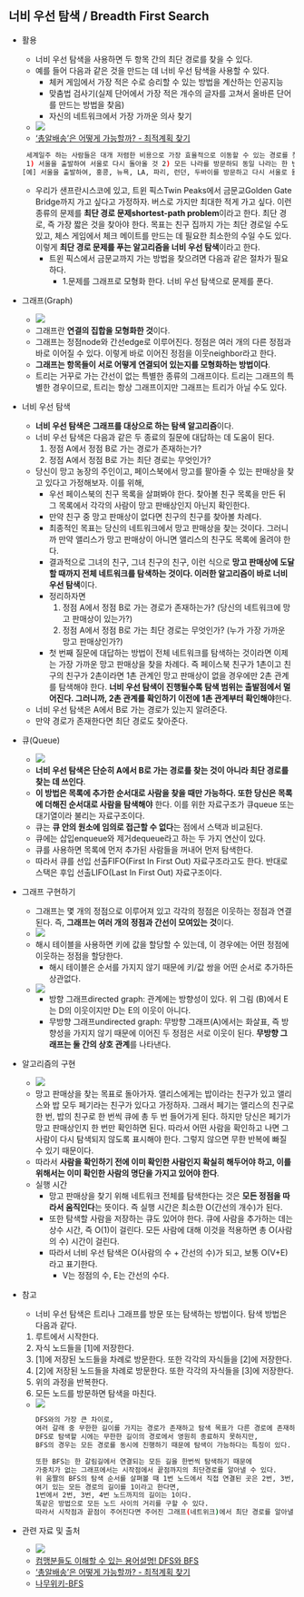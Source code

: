 ## 너비 우선 탐색 / Breadth First Search
 
 - 활용
    - 너비 우선 탐색을 사용하면 두 항목 간의 최단 경로를 찾을 수 있다. 
    - 예를 들어 다음과 같은 것을 만드는 데 너비 우선 탐색을 사용할 수 있다. 
      - 체커 게임에서 가장 적은 수로 승리할 수 있는 방법을 계산하는 인공지능
      - 맞춤법 검사기(실제 단어에서 가장 적은 개수의 글자를 고쳐서 올바른 단어를 만드는 방법을 찾음)
      - 자신의 네트워크에서 가장 가까운 의사 찾기
    - ![](http://monthly.chosun.com/upload/1705/1705_532_5.jpg)
    - [‘총알배송’은 어떻게 가능할까? - 최적계획 찾기](https://pub.chosun.com/client/news/viw.asp?cate=C03&nNewsNumb=20170524671&nidx=24672)
    ```sh
     세계일주 하는 사람들은 대개 저렴한 비용으로 가장 효율적으로 이동할 수 있는 경로를 찾아 여행 계획을 세운다. 이때 반드시 지켜야 하는 조건은 아래 두 가지이다.
     1) 서울을 출발하여 서울로 다시 돌아올 것 2) 모든 나라를 방문하되 동일 나라는 한 번만 방문할 것. 이번에도 역시 예를 들어 생각해 보자.
   [예] 서울을 출발하여, 홍콩, 뉴욕, LA, 파리, 런던, 두바이를 방문하고 다시 서울로 돌아오는 여행을 계획 중이다. 이용할 수 있는 항공 노선표를 고려했을 때 어떤 경로로 여행을 해야 가장 효율적일까?
     ```
    - 우리가 샌프란시스코에 있고, 트윈 픽스Twin Peaks에서 금문교Golden Gate Bridge까지 가고 싶다고 가정하자. 버스로 가지만 최대한 적게 가고 싶다. 이런 종류의 문제를 **최단 경로 문제shortest-path problem**이라고 한다. 최단 경로, 즉 가장 짧은 것을 찾아야 한다. 목표는 친구 집까지 가는 최단 경로일 수도 있고, 체스 게임에서 체크 메이트를 만드는 데 필요한 최소한의 수일 수도 있다. 이렇게 **최단 경로 문제를 푸는 알고리즘을 너비 우선 탐색**이라고 한다. 
      - 트윈 픽스에서 금문교까지 가는 방법을 찾으려면 다음과 같은 절차가 필요하다.
        - 1.문제를 그래프로 모형화 한다. 
        너비 우선 탐색으로 문제를 푼다. 
    
 - 그래프(Graph)
    - ![](http://mathworld.wolfram.com/images/eps-gif/GraphNodesEdges_1000.gif) 
    - 그래프란 **연결의 집합을 모형화한 것**이다.
    - 그래프는 정점node와 간선edge로 이루어진다. 정점은 여러 개의 다른 정점과 바로 이어질 수 있다. 이렇게 바로 이어진 정점을 이웃neighbor라고 한다. 
    - **그래프는 항목들이 서로 어떻게 연결되어 있는지를 모형화하는 방법이다**.
    - 트리는 거꾸로 가는 간선이 없는 특별한 종류의 그래프이다. 트리는 그래프의 특별한 경우이므로, 트리는 항상 그래프이지만 그래프는 트리가 아닐 수도 있다. 

 - 너비 우선 탐색
    - **너비 우선 탐색은 그래프를 대상으로 하는 탐색 알고리즘**이다. 
    - 너비 우선 탐색은 다음과 같은 두 종료의 질문에 대답하는 데 도움이 된다.
        1) 정점 A에서 정점 B로 가는 경로가 존재하는가?
        2) 정점 A에서 정점 B로 가는 최단 경로는 무엇인가?
    - 당신이 망고 농장의 주인이고, 페이스북에서 망고를 팔아줄 수 있는 판매상을 찾고 있다고 가정해보자. 이를 위해, 
        - 우선 페이스북의 친구 목록을 살펴봐야 한다. 찾아볼 친구 목록을 만든 뒤 그 목록에서 각각의 사람이 망고 판배상인지 아닌지 확인한다. 
        - 만약 친구 중 망고 판매상이 없다면 친구의 친구를 찾아볼 차례다. 
        - 최종적인 목표는 당신의 네트워크에서 망고 판매상을 찾는 것이다. 그러니까 만약 앨리스가 망고 판매상이 아니면 앨리스의 친구도 목록에 올려야 한다. 
        - 결과적으로 그녀의 친구, 그녀 친구의 친구, 이런 식으로 **망고 판매상에 도달할 때까지 전체 네트워크를 탐색하는 것이다. 이러한 알고리즘이 바로 너비 우선 탐색**이다. 
        - 정리하자면 
            1) 정점 A에서 정점 B로 가는 경로가 존재하는가? (당신의 네트워크에 망고 판매상이 있는가?)
            2) 정점 A에서 정점 B로 가는 최단 경로는 무엇인가? (누가 가장 가까운 망고 판매상인가?)
        - 첫 번째 질문에 대답하는 방법이 전체 네트워크를 탐색하는 것이라면 이제는 가장 가까운 망고 판매상을 찾을 차례다. 즉 페이스북 친구가 1촌이고 친구의 친구가 2촌이라면 1촌 관계인 망고 판매상이 없을 경우에만 2촌 관계를 탐색해야 한다. **너비 우선 탐색이 진행될수록 탐색 범위는 출발점에서 멀어진다. 그러니까, 2촌 관계를 확인하기 이전에 1촌 관계부터 확인해야**한다. 
    - 너비 우선 탐색은 A에서 B로 가는 경로가 있는지 알려준다.
    - 만약 경로가 존재한다면 최단 경로도 찾아준다. 
    
  - 큐(Queue)
    - ![](https://res.cloudinary.com/practicaldev/image/fetch/s--Is8YL7Ba--/c_imagga_scale,f_auto,fl_progressive,h_500,q_auto,w_1000/https://cl.ly/d84e17fec485/Image%25202018-09-13%2520at%252012.22.09%2520PM.png) 
    - **너비 우선 탐색은 단순히 A에서 B로 가는 경로를 찾는 것이 아니라 최단 경로를 찾는 데 쓰인다**. 
    - **이 방법은 목록에 추가한 순서대로 사람을 찾을 때만 가능하다. 또한 당신은 목록에 더해진 순서대로 사람을 탐색해야** 한다. 이를 위한 자료구조가 큐queue 또는 대기열이라 불리는 자료구조이다. 
    - 큐는 **큐 안의 원소에 임의로 접근할 수 없다**는 점에서 스택과 비교된다.
    - 큐에는 삽입enqueue와 제거dequeue라고 하는 두 가지 연산이 있다.
    - 큐를 사용하면 목록에 먼저 추가된 사람들을 꺼내어 먼저 탐색한다. 
    - 따라서 큐를 선입 선출FIFO(First In First Out) 자료구조라고도 한다. 반대로 스택은 후입 선출LIFO(Last In First Out) 자료구조이다. 

- 그래프 구현하기
    - 그래프는 몇 개의 정점으로 이루어져 있고 각각의 정점은 이웃하는 정점과 연결된다. 즉, **그래프는 여러 개의 정점과 간선이 모여있는 것**이다. 
    - ![](https://slideplayer.com/slide/8478459/26/images/10/The+Principle+Of+Distributed+Hash+Tables.jpg)
    - 해시 테이블을 사용하면 키에 값을 할당할 수 있는데, 이 경우에는 어떤 정점에 이웃하는 정점을 할당한다. 
        - 해시 테이블은 순서를 가지지 않기 때문에 키/값 쌍을 어떤 순서로 추가하든 상관없다. 
    - ![](http://www.ritambhara.in/wp-content/uploads/2017/06/Screen-Shot-2017-06-10-at-7.17.01-PM.png)
        - 방향 그래프directed graph: 관계에는 방향성이 있다. 위 그림 (B)에서 E는 D의 이웃이지만 D는 E의 이웃이 아니다. 
        - 무방향 그래프undirected graph: 무방향 그래프(A)에서는 화살표, 즉 방향성을 가지지 않기 때문에 이어진 두 정점은 서로 이웃이 된다. **무방향 그래프는 둘 간의 상호 관계**를 나타낸다.

- 알고리즘의 구현
    - ![](https://images.tutorialedge.net/uploads/breadth-first-search.png?v=123) 
    - 망고 판매상을 찾는 목표로 돌아가자. 앨리스에게는 밥이라는 친구가 있고 앨리스와 밥 모두 페기라는 친구가 있다고 가정하자. 그래서 페기는 앨리스의 친구로 한 번, 밥의 친구로 한 번씩 큐에 총 두 번 들어가게 된다. 하지만 당신은 페기가 망고 판매상인지 한 번만 확인하면 된다. 따라서 어떤 사람을 확인하고 나면 그 사람이 다시 탐색되지 않도록 표시해야 한다. 그렇지 않으면 무한 반복에 빠질 수 있기 때문이다. 
    - 따라서 **사람을 확인하기 전에 이미 확인한 사람인지 확실히 해두어야 하고, 이를 위해서는 이미 확인한 사람의 명단을 가지고 있어야 한다**. 
    - 실행 시간
        - 망고 판매상을 찾기 위해 네트워크 전체를 탐색한다는 것은 **모든 정점을 따라서 움직인다**는 뜻이다. 즉 실행 시간은 최소한 O(간선의 개수)가 된다.
        - 또한 탐색할 사람을 저장하는 큐도 있어야 한다. 큐에 사람을 추가하는 데는 상수 시간, 즉 O(1)이 걸린다. 모든 사람에 대해 이것을 적용하면 총 O(사람의 수) 시간이 걸린다. 
        - 따라서 너비 우선 탐색은 O(사람의 수 + 간선의 수)가 되고, 보통 O(V+E)라고 표기한다. 
            - V는 정점의 수, E는 간선의 수다. 

- 참고
  - 너비 우선 탐색은 트리나 그래프를 방문 또는 탐색하는 방법이다. 탐색 방법은 다음과 같다.
   1. 루트에서 시작한다.
   2. 자식 노드들을 [1]에 저장한다.
   3. [1]에 저장된 노드들을 차례로 방문한다. 또한 각각의 자식들을 [2]에 저장한다.
   4. [2]에 저장된 노드들을 차례로 방문한다. 또한 각각의 자식들을 [3]에 저장한다.
   5. 위의 과정을 반복한다.
   6. 모든 노드를 방문하면 탐색을 마친다.
  - ![](https://ww.namu.la/s/1fe9246903b78fae07577b243a0b22791e02cb39640d5cbaae10d9849343b4ea6f162a9a677a5892fbf7819abd4ef7221ebd3608849cfb66793411fb5e643951217cf582e199c32b3a86b8c3316bbeac3988ee37d8eaeb90b980d3c7c498a498)
    ```sh
    DFS와의 가장 큰 차이로, 
    여러 갈래 중 무한한 길이를 가지는 경로가 존재하고 탐색 목표가 다른 경로에 존재하는 경우 
    DFS로 탐색할 시에는 무한한 길이의 경로에서 영원히 종료하지 못하지만, 
    BFS의 경우는 모든 경로를 동시에 진행하기 때문에 탐색이 가능하다는 특징이 있다.

    또한 BFS는 한 갈림길에서 연결되는 모든 길을 한번씩 탐색하기 때문에 
    가중치가 없는 그래프에서는 시작점에서 끝점까지의 최단경로를 알아낼 수 있다. 
    위 움짤의 BFS의 탐색 순서를 살펴볼 때 1번 노드에서 직접 연결된 곳은 2번, 3번, 4번 노드이다. 
    여기 있는 모든 경로의 길이를 1이라고 한다면, 
    1번에서 2번, 3번, 4번 노드까지의 길이는 1이다. 
    똑같은 방법으로 모든 노드 사이의 거리를 구할 수 있다. 
    따라서 시작점과 끝점이 주어진다면 주어진 그래프(네트위크)에서 최단 경로를 알아낼 수 있다.
    ```
  
- 관련 자료 및 출처
    - ![](https://docs.microsoft.com/en-us/sql/relational-databases/graphs/media/sql-graph-architecture.png?view=sql-server-2017) 
    - [컴맹분들도 이해할 수 있는 용어설명! DFS와 BFS](https://www.youtube.com/watch?v=-wsYtm0x3nw)
    - [‘총알배송’은 어떻게 가능할까? - 최적계획 찾기](https://pub.chosun.com/client/news/viw.asp?cate=C03&nNewsNumb=20170524671&nidx=24672)
    - [나무위키-BFS](https://namu.wiki/w/BFS)
